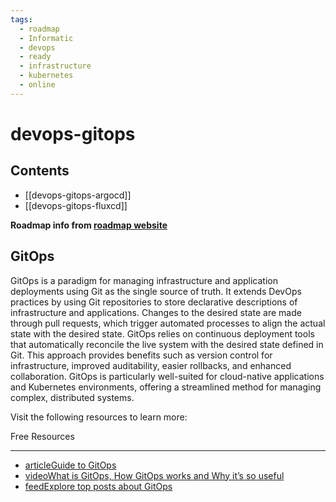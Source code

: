 ```yaml
---
tags:
  - roadmap
  - Informatic
  - devops
  - ready
  - infrastructure
  - kubernetes
  - online
---
```


# devops-gitops

## Contents

- [[devops-gitops-argocd]]
- [[devops-gitops-fluxcd]]

__Roadmap info from [roadmap website](https://roadmap.sh/devops/gitops@EeWsihH9ehbFKebYoB5i9)__

## GitOps

GitOps is a paradigm for managing infrastructure and application deployments using Git as the single source of truth. It extends DevOps practices by using Git repositories to store declarative descriptions of infrastructure and applications. Changes to the desired state are made through pull requests, which trigger automated processes to align the actual state with the desired state. GitOps relies on continuous deployment tools that automatically reconcile the live system with the desired state defined in Git. This approach provides benefits such as version control for infrastructure, improved auditability, easier rollbacks, and enhanced collaboration. GitOps is particularly well-suited for cloud-native applications and Kubernetes environments, offering a streamlined method for managing complex, distributed systems.

Visit the following resources to learn more:

Free Resources

---

- [articleGuide to GitOps](https://www.weave.works/technologies/gitops/)
- [videoWhat is GitOps, How GitOps works and Why it’s so useful](https://www.youtube.com/watch?v=f5EpcWp0THw)
- [feedExplore top posts about GitOps](https://app.daily.dev/tags/gitops?ref=roadmapsh)